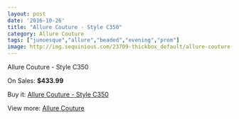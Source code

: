 ```yaml
---
layout: post
date: '2016-10-26'
title: "Allure Couture - Style C350"
category: Allure Couture
tags: ["junoesque","allure","beaded","evening","prom"]
image: http://img.sequinious.com/23709-thickbox_default/allure-couture-style-c350.jpg
---
```

Allure Couture - Style C350

On Sales: **$433.99**
<a href="https://www.sequinious.com/allure-couture/10217-allure-couture-style-c350.html"><amp-img layout="responsive" width="600" height="600" src="//img.sequinious.com/23709-thickbox_default/allure-couture-style-c350.jpg" alt="Allure Couture - Style C350 0" /></a>
<a href="https://www.sequinious.com/allure-couture/10217-allure-couture-style-c350.html"><amp-img layout="responsive" width="600" height="600" src="//img.sequinious.com/23710-thickbox_default/allure-couture-style-c350.jpg" alt="Allure Couture - Style C350 1" /></a>
<a href="https://www.sequinious.com/allure-couture/10217-allure-couture-style-c350.html"><amp-img layout="responsive" width="600" height="600" src="//img.sequinious.com/23711-thickbox_default/allure-couture-style-c350.jpg" alt="Allure Couture - Style C350 2" /></a>
<a href="https://www.sequinious.com/allure-couture/10217-allure-couture-style-c350.html"><amp-img layout="responsive" width="600" height="600" src="//img.sequinious.com/23712-thickbox_default/allure-couture-style-c350.jpg" alt="Allure Couture - Style C350 3" /></a>
<a href="https://www.sequinious.com/allure-couture/10217-allure-couture-style-c350.html"><amp-img layout="responsive" width="600" height="600" src="//img.sequinious.com/23713-thickbox_default/allure-couture-style-c350.jpg" alt="Allure Couture - Style C350 4" /></a>

Buy it: [Allure Couture - Style C350](https://www.sequinious.com/allure-couture/10217-allure-couture-style-c350.html "Allure Couture - Style C350")

View more: [Allure Couture](https://www.sequinious.com/15-allure-couture "Allure Couture")